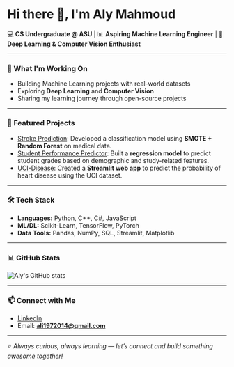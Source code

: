 # Hi there 👋, I'm Aly Mahmoud  

💻 **CS Undergraduate @ ASU** | 📊 **Aspiring Machine Learning Engineer** | 🤖 **Deep Learning & Computer Vision Enthusiast**

---

### 🔭 What I'm Working On
- Building Machine Learning projects with real-world datasets  
- Exploring **Deep Learning** and **Computer Vision**  
- Sharing my learning journey through open-source projects  

---

### 🚀 Featured Projects
- [Stroke Prediction](https://github.com/AlyModrik41/Stroke-Prediction): Developed a classification model using **SMOTE + Random Forest** on medical data.
- [Student Performance Predictor](https://github.com/AlyModrik41/Student-Performance-Predictor): Built a **regression model** to predict student grades based on demographic and study-related features.  
- [UCI-Disease](https://github.com/AlyModrik41/UCI-Disease): Created a **Streamlit web app** to predict the probability of heart disease using the UCI dataset.

---

### 🛠️ Tech Stack
- **Languages:** Python, C++, C#, JavaScript  
- **ML/DL:** Scikit-Learn, TensorFlow, PyTorch  
- **Data Tools:** Pandas, NumPy, SQL, Streamlit, Matplotlib   

---

### 📊 GitHub Stats
![Aly's GitHub stats](https://github-readme-stats.vercel.app/api?username=AlyModrik41&show_icons=true&theme=tokyonight)

---

### 📫 Connect with Me
- [LinkedIn](https://www.linkedin.com/in/alyymahmoud/)  
- Email: **ali1972014@gmail.com**  

---
⭐️ *Always curious, always learning — let’s connect and build something awesome together!*
